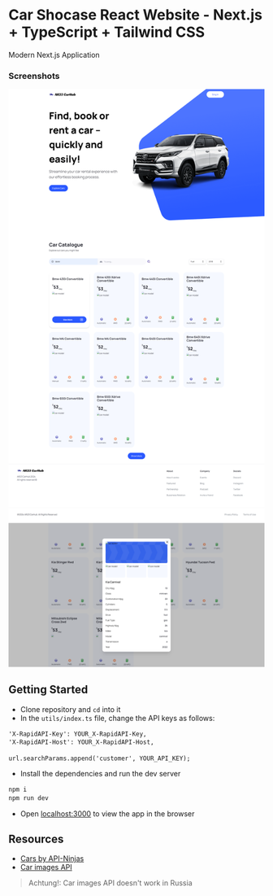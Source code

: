 # Car Shocase React Website - Next.js + TypeScript + Tailwind CSS

Modern Next.js Application

### Screenshots
<img src='carShowcase_1.png' alt='screenshot' width='1000'>

<img src='carShowcase_2.png' alt='screenshot_modal' width='1000'>

## Getting Started

- Clone repository and `cd` into it
- In the `utils/index.ts` file, change the API keys as follows:

```text
'X-RapidAPI-Key': YOUR_X-RapidAPI-Key,
'X-RapidAPI-Host': YOUR_X-RapidAPI-Host,

url.searchParams.append('customer', YOUR_API_KEY);
```

- Install the dependencies and run the dev server

```bash
npm i
npm run dev
```

- Open [localhost:3000](http://localhost:3000) to view the app in the browser

## Resources

- [Cars by API-Ninjas](https://rapidapi.com/apininjas/api/cars-by-api-ninjas/)
- [Car images API](https://www.imagin.studio/solutions/api)
> Achtung!: Car images API doesn't work in Russia
